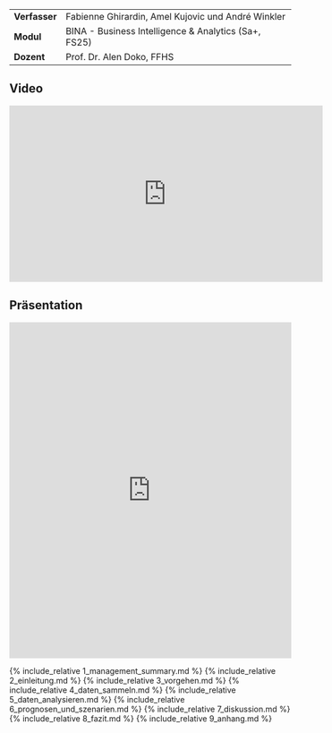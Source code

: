 
<div class="table-name-value" markdown="1">

| | |
| --- | --- |
| **Verfasser** | Fabienne Ghirardin, Amel Kujovic und André Winkler |
| **Modul** | BINA - Business Intelligence & Analytics (Sa+, FS25) |
| **Dozent** | Prof. Dr. Alen Doko, FFHS |

</div>

## Video

<iframe width="560" height="315" src="https://www.youtube.com/embed/2Zxy2RzAlQQ?si=TZCZkVHuBfINCz6d" title="YouTube video player" frameborder="0" allow="accelerometer; autoplay; clipboard-write; encrypted-media; gyroscope; picture-in-picture; web-share" referrerpolicy="strict-origin-when-cross-origin" allowfullscreen></iframe>

## Präsentation

<iframe src="https://view.officeapps.live.com/op/embed.aspx?src=https://raw.githubusercontent.com/andre-winkler/LN_BINA_FS25/main/presentation/BINA_Pr%C3%A4si_Solarenergie_FS2025.pptx" width="100%" height="600px" frameborder="0" allowfullscreen></iframe>


{% include_relative 1_management_summary.md %}
{% include_relative 2_einleitung.md %}
{% include_relative 3_vorgehen.md %}
{% include_relative 4_daten_sammeln.md %}
{% include_relative 5_daten_analysieren.md %}
{% include_relative 6_prognosen_und_szenarien.md %}
{% include_relative 7_diskussion.md %}
{% include_relative 8_fazit.md %}
{% include_relative 9_anhang.md %}